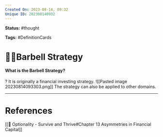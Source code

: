 ```yaml
---
Created On: 2023-08-14, 09:32
Unique ID: 202308140932
---
```

**Status:** #thought 

**Tags:** #DefinitionCards 

# 🏋️‍♀️Barbell Strategy
#### What is the Barbell Strategy?
?
It is originally a financial investing strategy.
![[Pasted image 20230814093303.png]]
The strategy can also be applied to other domains.
<!--SR:!2023-08-18,3,250-->




---
# References

[[📗 Optionality - Survive and Thrive#Chapter 13 Asymmetries in Financial Capital]]
